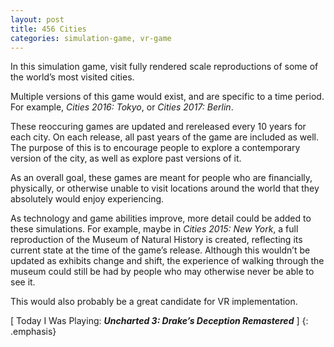 ```yaml
---
layout: post
title: 456 Cities
categories: simulation-game, vr-game
---
```

In this simulation game, visit fully rendered scale reproductions of some of the world’s most visited cities.

Multiple versions of this game would exist, and are specific to a time period.  For example, *Cities 2016: Tokyo*, or *Cities 2017: Berlin*.

These reoccuring games are updated and rereleased every 10 years for each city.  On each release, all past years of the game are included as well.  The purpose of this is to encourage people to explore a contemporary version of the city, as well as explore past versions of it.

As an overall goal, these games are meant for people who are financially, physically, or otherwise unable to visit locations around the world that they absolutely would enjoy experiencing.

As technology and game abilities improve, more detail could be added to these simulations.  For example, maybe in *Cities 2015: New York*, a full reproduction of the Museum of Natural History is created, reflecting its current state at the time of the game’s release.  Although this wouldn’t be updated as exhibits change and shift, the experience of walking through the museum could still be had by people who may otherwise never be able to see it.

This would also probably be a great candidate for VR implementation.

[ Today I Was Playing: ***Uncharted 3: Drake’s Deception Remastered*** ]
{: .emphasis}